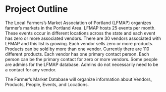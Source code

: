 # Project Outline

The Local Farmers’s Market Association of Portland (LFMAP) organizes farmer’s
markets in the Portland Area. LFMAP hosts 25 events per month. These events
occur in different locations across the state and each event has zero or more
associated vendors. There are 30 vendors associated with LFMAP and this list is
growing. Each vendor sells zero or more products. Products can be sold by more
than one vendor. Currently there are 110 different products. Each vendor has one
primary contact person. Each person can be the primary contact for zero or more
vendors. Some people are admins for the LFMAP database. Admins do not
necessarily need to be a contact for any vendor.

The Farmer’s Market Database will organize information about Vendors, Products,
People, Events, and Locations.

